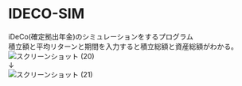 # IDECO-SIM
iDeCo(確定拠出年金)のシミュレーションをするプログラム  
積立額と平均リターンと期間を入力すると積立総額と資産総額がわかる。  
![スクリーンショット (20)](https://user-images.githubusercontent.com/85888891/124363747-07cd1880-dc78-11eb-95a1-e364c4e0ec58.png)  
         ↓  
![スクリーンショット (21)](https://user-images.githubusercontent.com/85888891/124363753-0f8cbd00-dc78-11eb-82ec-1c3966069182.png)
